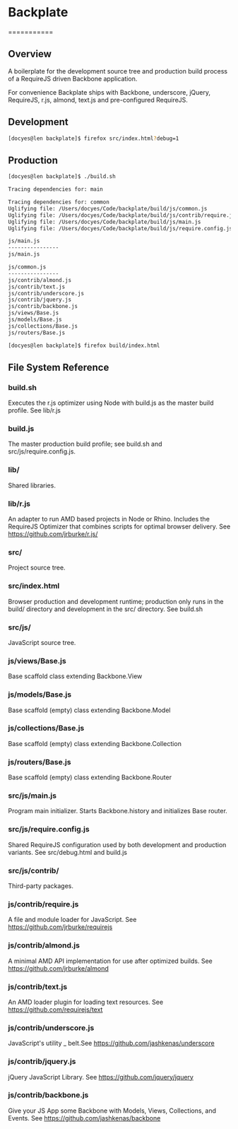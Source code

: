 # Backplate
===========

## Overview

A boilerplate for the development source tree and production build process of a RequireJS driven Backbone application.

For convenience Backplate ships with Backbone, underscore, jQuery, RequireJS, r.js, almond, text.js 
and pre-configured RequireJS.

## Development

```sh
[docyes@len backplate]$ firefox src/index.html?debug=1
```

## Production
```sh
[docyes@len backplate]$ ./build.sh 

Tracing dependencies for: main

Tracing dependencies for: common
Uglifying file: /Users/docyes/Code/backplate/build/js/common.js
Uglifying file: /Users/docyes/Code/backplate/build/js/contrib/require.js
Uglifying file: /Users/docyes/Code/backplate/build/js/main.js
Uglifying file: /Users/docyes/Code/backplate/build/js/require.config.js

js/main.js
----------------
js/main.js

js/common.js
----------------
js/contrib/almond.js
js/contrib/text.js
js/contrib/underscore.js
js/contrib/jquery.js
js/contrib/backbone.js
js/views/Base.js
js/models/Base.js
js/collections/Base.js
js/routers/Base.js

[docyes@len backplate]$ firefox build/index.html
```

## File System Reference

### build.sh
Executes the r.js optimizer using Node with build.js as the master build profile. See lib/r.js

### build.js
The master production build profile; see build.sh and src/js/require.config.js.

### lib/ 
Shared libraries.

### lib/r.js
An adapter to run AMD based projects in Node or Rhino. Includes the RequireJS Optimizer that combines scripts for optimal 
browser delivery. See https://github.com/jrburke/r.js/

### src/
Project source tree.

### src/index.html
Browser production and development runtime; production only runs in the build/ directory and development in the src/ directory. See build.sh

### src/js/
JavaScript source tree.

### js/views/Base.js
Base scaffold class extending Backbone.View

### js/models/Base.js
Base scaffold (empty) class extending Backbone.Model

### js/collections/Base.js
Base scaffold (empty) class extending Backbone.Collection

### js/routers/Base.js
Base scaffold (empty) class extending Backbone.Router

### src/js/main.js
Program main initializer. Starts Backbone.history and initializes Base router.

### src/js/require.config.js
Shared RequireJS configuration used by both development and production variants. See src/debug.html and build.js

### src/js/contrib/
Third-party packages.

### js/contrib/require.js
A file and module loader for JavaScript. See https://github.com/jrburke/requirejs

### js/contrib/almond.js
A minimal AMD API implementation for use after optimized builds. See https://github.com/jrburke/almond

### js/contrib/text.js
An AMD loader plugin for loading text resources. See https://github.com/requirejs/text

### js/contrib/underscore.js
JavaScript's utility _ belt.See https://github.com/jashkenas/underscore

### js/contrib/jquery.js
jQuery JavaScript Library. See https://github.com/jquery/jquery

### js/contrib/backbone.js
Give your JS App some Backbone with Models, Views, Collections, and Events. See https://github.com/jashkenas/backbone
